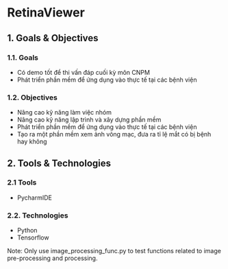 <h1> RetinaViewer </h1>
<h2> 1. Goals & Objectives </h2>
<h3> 1.1. Goals </h3>
<ul>
  <li>Có demo tốt để thi vấn đáp cuối kỳ môn CNPM</li>
  <li>Phát triển phần mềm để ứng dụng vào thực tế tại các bệnh viện</li>
</ul>
<h3> 1.2. Objectives </h3>
<ul>
  <li>Nâng cao kỹ năng làm việc nhóm</li>
  <li>Nâng cao kỹ năng lập trình và xây dựng phần mềm</li>
  <li>Phát triển phần mềm để ứng dụng vào thực tế tại các bệnh viện</li>
  <li>Tạo ra một phần mềm xem ảnh võng mạc, đưa ra tỉ lệ mắt có bị bệnh hay không</li>
</ul>
<h2> 2. Tools & Technologies </h2>
<h3> 2.1 Tools </h3>
<ul>
  <li>PycharmIDE</li>
</ul>
<h3> 2.2. Technologies </h3>
<ul>
  <li>Python</li>
  <li>Tensorflow</li>
</ul>

Note: Only use image_processing_func.py to test functions related to image pre-processing and processing.
